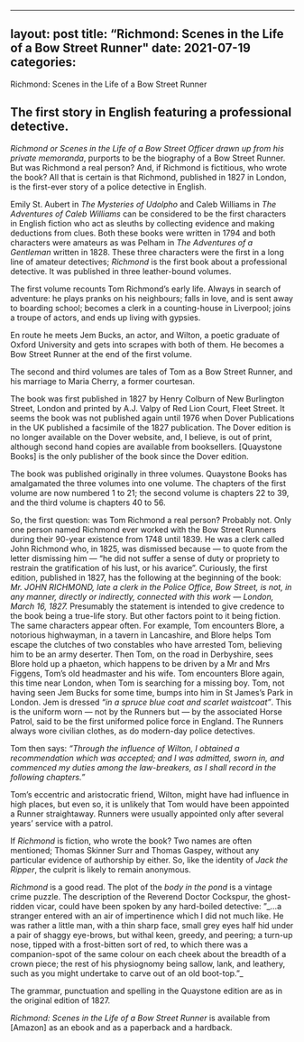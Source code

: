  ---
layout: post
title:  “Richmond: Scenes in the Life  of a Bow Street Runner"
date:   2021-07-19
categories:
---
Richmond: Scenes in the Life of a Bow Street Runner
## The first story in English featuring a professional detective.
_Richmond or Scenes in the Life of a Bow Street Officer drawn up from his private memoranda_, purports to be the biography of a Bow Street Runner. But was Richmond a real person? And, if Richmond is fictitious, who wrote the book? All that is certain is that Richmond, published in 1827 in London, is the first-ever story of a police detective in English.

Emily St. Aubert in _The Mysteries of Udolpho_ and Caleb Williams in _The Adventures of Caleb Williams_ can be considered to be the first characters in English fiction who act as sleuths by collecting evidence and making deductions from clues. Both these books were written in 1794 and both characters were amateurs as was Pelham in _The Adventures of a Gentleman_ written in 1828. These three characters were the first in a long line of amateur detectives; _Richmond_ is the first book about a professional detective. It was published in three leather-bound volumes.

The first volume recounts Tom Richmond’s early life. Always in search of adventure: he plays pranks on his neighbours; falls in love, and is sent away to boarding school; becomes a clerk in a counting-house in Liverpool; joins a troupe of actors, and ends up living with gypsies. 

En route he meets Jem Bucks, an actor, and Wilton, a poetic graduate of Oxford University and gets into scrapes with both of them. He becomes a Bow Street Runner at the end of the first volume.

The second and third volumes are tales of Tom as a Bow Street Runner, and his marriage to Maria Cherry, a former courtesan.

The book was first published in 1827 by Henry Colburn of New Burlington Street, London and printed by A.J. Valpy of Red Lion Court, Fleet Street. It seems the book was not published again until 1976 when Dover Publications in the UK published a facsimile of the 1827 publication. The Dover edition is no longer available on the Dover website, and, I believe, is out of print, although second hand copies are available from booksellers. [Quaystone Books] is the only publisher of the book since the Dover edition. 

The book was published originally in three volumes. Quaystone Books has amalgamated the three volumes into one volume. The chapters of the first volume are now numbered 1 to 21; the second volume is chapters 22 to 39, and the third volume is chapters 40 to 56.

So, the first question: was Tom Richmond a real person? Probably not. Only one person named Richmond ever worked with the Bow Street Runners during their 90-year existence from 1748 until 1839. He was a clerk called John Richmond who, in 1825, was dismissed because — to quote from the letter dismissing him — “he did not suffer a sense of duty or propriety to restrain the gratification of his lust, or his avarice”. Curiously, the first edition, published in 1827, has the following at the beginning of the book:
_Mr. JOHN RICHMOND, late a clerk in the Police Office, Bow Street, is not, in any manner, directly or indirectly, connected with this work   — London, March 16, 1827._
Presumably the statement is intended to give credence to the book being a true-life story. But other factors point to it being fiction. The same characters appear often. For example, Tom encounters Blore, a notorious highwayman, in a tavern in Lancashire, and Blore helps Tom escape the clutches of two constables who have arrested Tom, believing him to be an army deserter. Then Tom, on the road in Derbyshire, sees Blore hold up a phaeton, which happens to be driven by a Mr and Mrs Figgens, Tom’s old headmaster and his wife. Tom encounters Blore again, this time near London, when Tom is searching for a missing boy. Tom, not having seen Jem Bucks for some time, bumps into him in St James’s Park in London. Jem is dressed _“in a spruce blue coat and scarlet waistcoat”_. This is the uniform worn — not by the Runners but — by the associated Horse Patrol, said to be the first uniformed police force in England. The Runners always wore civilian clothes, as do modern-day police detectives. 

Tom then says: _“Through the influence of Wilton, I obtained a recommendation which was accepted; and I was admitted, sworn in, and commenced my duties among the law-breakers, as I shall record in the following chapters.”_

Tom’s eccentric and aristocratic friend, Wilton, might have had influence in high places, but even so, it is unlikely that Tom would have been appointed a Runner straightaway. Runners were usually appointed only after several years’ service with a patrol.

If _Richmond_ is fiction, who wrote the book? Two names are often mentioned; Thomas Skinner Surr and Thomas Gaspey, without any particular evidence of authorship by either. So, like the identity of _Jack the Ripper_, the culprit is likely to remain anonymous.

_Richmond_ is a good read. The plot of the _body in the pond_  is a vintage crime puzzle. The description of the Reverend Doctor Cockspur, the ghost-ridden vicar, could have been spoken by any hard-boiled detective: ”\_…a stranger entered with an air of impertinence which I did not much like. He was rather a little man, with a thin sharp face, small grey eyes half hid under a pair of shaggy eye-brows, but withal keen, greedy, and peering; a turn-up nose, tipped with a frost-bitten sort of red, to which there was a companion-spot of the same colour on each cheek about the breadth of a crown piece; the rest of his physiognomy being sallow, lank, and leathery, such as you might undertake to carve out of an old boot-top.”\_

The grammar, punctuation and spelling in the Quaystone edition are as in the original edition of 1827.

_Richmond: Scenes in the Life of a Bow Street Runner_ is available from [Amazon] as an ebook and as a paperback and a hardback.

